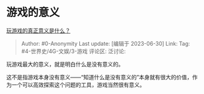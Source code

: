 # 游戏的意义
[玩游戏的真正意义是什么？](https://www.zhihu.com/question/313042928/answer/3097402222)

> Author: #0-Anonymity
> Last update: [编辑于 2023-06-30]
> Link:
> Tag: #4-世界史/4G-文娱/3-游戏
> 评论区:
> 泛讨论:

玩游戏最大的意义，就是明白什么是没有意义的。

这不是指游戏本身没有意义——“知道什么是没有意义的”本身就有很大的价值，作为一个可以高效探索这个问题的工具，游戏当然很有意义。
